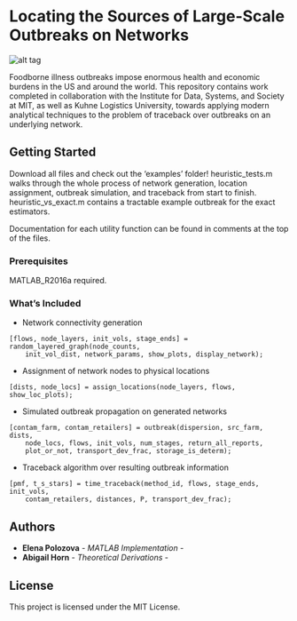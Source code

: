# Locating the Sources of Large-Scale Outbreaks on Networks

![alt tag](https://raw.githubusercontent.com/elenapolozova/network-outbreak-traceback/master/utility/regional_network_pic.png)

Foodborne illness outbreaks impose enormous health and economic burdens in the US and around the world. This repository contains work completed in collaboration with the Institute for Data, Systems, and Society at MIT, as well as Kuhne Logistics University, towards applying modern analytical techniques to the problem of traceback over outbreaks on an underlying network. 

## Getting Started

Download all files and check out the ‘examples’ folder! heuristic_tests.m walks through the whole process of network generation, location assignment, outbreak simulation, and traceback from start to finish. heuristic_vs_exact.m contains a tractable example outbreak for the exact estimators.

Documentation for each utility function can be found in comments at the top of the files.

### Prerequisites

MATLAB_R2016a required.

### What’s Included

* Network connectivity generation

```
[flows, node_layers, init_vols, stage_ends] = random_layered_graph(node_counts, 
    init_vol_dist, network_params, show_plots, display_network);
```

* Assignment of network nodes to physical locations

```
[dists, node_locs] = assign_locations(node_layers, flows, show_loc_plots);
```

* Simulated outbreak propagation on generated networks

```
[contam_farm, contam_retailers] = outbreak(dispersion, src_farm, dists,
    node_locs, flows, init_vols, num_stages, return_all_reports, 
    plot_or_not, transport_dev_frac, storage_is_determ);
```

* Traceback algorithm over resulting outbreak information

```
[pmf, t_s_stars] = time_traceback(method_id, flows, stage_ends, init_vols,
    contam_retailers, distances, P, transport_dev_frac);

```


## Authors

* **Elena Polozova** - *MATLAB Implementation* - 
* **Abigail Horn**  - *Theoretical Derivations* -


## License

This project is licensed under the MIT License.



